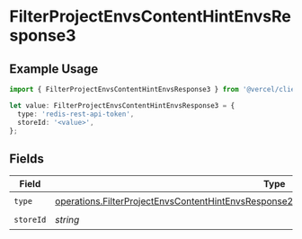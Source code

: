 # FilterProjectEnvsContentHintEnvsResponse3

## Example Usage

```typescript
import { FilterProjectEnvsContentHintEnvsResponse3 } from '@vercel/client/models/operations';

let value: FilterProjectEnvsContentHintEnvsResponse3 = {
  type: 'redis-rest-api-token',
  storeId: '<value>',
};
```

## Fields

| Field     | Type                                                                                                                                                                                                       | Required           | Description |
| --------- | ---------------------------------------------------------------------------------------------------------------------------------------------------------------------------------------------------------- | ------------------ | ----------- |
| `type`    | [operations.FilterProjectEnvsContentHintEnvsResponse200ApplicationJSONResponseBody3Envs3Type](../../models/operations/filterprojectenvscontenthintenvsresponse200applicationjsonresponsebody3envs3type.md) | :heavy_check_mark: | N/A         |
| `storeId` | _string_                                                                                                                                                                                                   | :heavy_check_mark: | N/A         |
